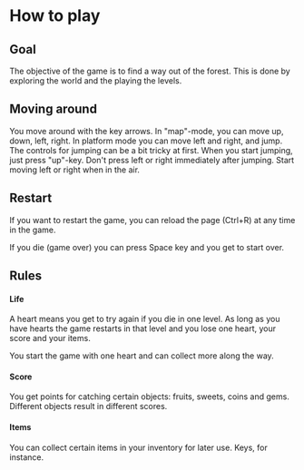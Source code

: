 How to play
===========

Goal
-----

The objective of the game is to find a way out of the forest. This is done by exploring the world and the playing the levels. 

Moving around
----

You move around with the key arrows. In "map"-mode, you can move up, down, left, right. In platform mode you can move left and right, and jump. The controls for jumping can be a bit tricky at first. When you start jumping, just press "up"-key. Don't press left or right immediately after jumping. Start moving left or right when in the air.

Restart
----

If you want to restart the game, you can reload the page (Ctrl+R) at any time in the game. 

If you die (game over) you can press Space key and you get to start over.

Rules
----

#### Life

A heart means you get to try again if you die in one level. As long as you have hearts the game restarts in that level and you lose one heart, your score and your items.

You start the game with one heart and can collect more along the way.

#### Score

You get points for catching certain objects: fruits, sweets, coins and gems. Different objects result in different scores.

#### Items

You can collect certain items in your inventory for later use. Keys, for instance.

